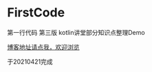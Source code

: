# FirstCode
第一行代码 第三版 kotlin讲堂部分知识点整理Demo    

[博客地址请点我，欢迎浏览](https://blog.csdn.net/u014158743/article/details/115521908)   

于20210421完成
